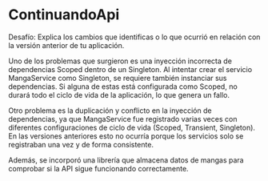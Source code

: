 # ContinuandoApi
Desafío: Explica los cambios que identificas o lo que ocurrió en relación con la versión anterior de tu aplicación.

Uno de los problemas que surgieron es una inyección incorrecta de dependencias Scoped dentro de un Singleton. Al intentar crear el servicio MangaService como Singleton, se requiere también instanciar sus dependencias. Si alguna de estas está configurada como Scoped, no durará todo el ciclo de vida de la aplicación, lo que genera un fallo.

Otro problema es la duplicación y conflicto en la inyección de dependencias, ya que MangaService fue registrado varias veces con diferentes configuraciones de ciclo de vida (Scoped, Transient, Singleton). En las versiones anteriores esto no ocurría porque los servicios solo se registraban una vez y de forma consistente.

Además, se incorporó una librería que almacena datos de mangas para comprobar si la API sigue funcionando correctamente.
